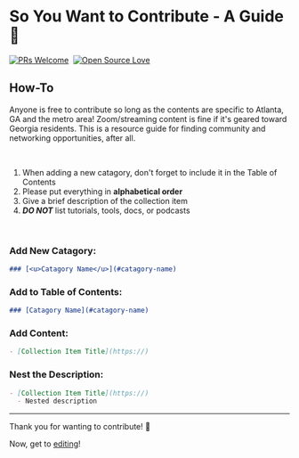 # So You Want to Contribute - A Guide :pencil:

[![PRs Welcome](https://img.shields.io/badge/PRs-welcome-brightgreen.svg?style=flat-square)](https://makeapullrequest.com)&nbsp;
[![Open Source Love](https://firstcontributions.github.io/open-source-badges/badges/open-source-v2/open-source.svg)](https://github.com/firstcontributions/open-source-badges)

## How-To

Anyone is free to contribute so long as the contents are specific to Atlanta, GA and the metro area! Zoom/streaming content is fine if it's geared toward Georgia residents. This is a resource guide for finding community and networking opportunities, after all.

<br/>

1. When adding a new catagory, don't forget to include it in the Table of Contents
2. Please put everything in **alphabetical order**
3. Give a brief description of the collection item
4. **_DO NOT_** list tutorials, tools, docs, or podcasts

<br/>

### Add New Catagory:

```markdown
### [<u>Catagory Name</u>](#catagory-name)
```

### Add to Table of Contents:

```markdown
### [Catagory Name](#catagory-name)
```

### Add Content:

```markdown
- [Collection Item Title](https://)
```

### Nest the Description:

```markdown
- [Collection Item Title](https://)
  - Nested description
```

---

Thank you for wanting to contribute! :metal:

Now, get to [editing](/README.md)!
